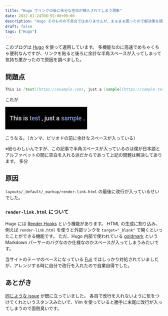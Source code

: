 ```yaml
---
title: "Hugo でリンクの後に余分な空白が挿入されてしまう現象"
date: 2022-01-24T08:55:00+09:00
description: "Hugo そのものの不具合ではありませんが、まぁまぁ困ったので解決策を調べました。"
draft: false
tags: ["Hugo"]
---
```


このブログは [Hugo](https://gohugo.io) を使って運用しています。
多機能なのに高速でめちゃくちゃ便利なんですが、リンクを貼ると後ろに余計な半角スペースが入ってしまって気持ち悪かったので原因を調べました。

## 問題点
```markdown
This is [test](https://example.com), just a [sample](https://sample.test).
```

これが

![余分なスペースの例](./unnecessary-whitespace.webp)

こうなる。（カンマ、ピリオドの前に余計なスペースが入っている）

※紛らわしいんですが、この記事で半角スペースが入っているのは僕が日本語とアルファベットの間に空白を入れる派だからであって上記の問題は解決してあります。
多分

## 原因
`layouts/_default/_markup/render-link.html` の最後に改行が入っているせいでした。

### `render-link.html` について
Hugo には [Render Hooks](https://gohugo.io/getting-started/configuration-markup#markdown-render-hooks) という機能があります。
HTML の生成に割り込み、例えば `render-link.html` を使うと外部リンクを `target="_blank"` で開くといったことができる機能です。
ただ、Hugo 内部で使われている [goldmark](https://github.com/yuin/goldmark) という Markdown パーサーのバグなのか仕様なのかスペースが入ってしまうみたいです。

当サイトのテーマのベースになっている [Fuji](https://github.com/dsrkafuu/hugo-theme-fuji/) ではしっかり対処されていましたが、アレンジする時に自分で改行を入れたので自業自得でした。

## あとがき
[同じような issue](https://github.com/gohugoio/hugo/issues/6832) が既に立っていました。
各自で改行を入れないように気をつけてくれというスタンスみたいで、Vim を使っていると勝手に末尾に改行が入ってしまうので面倒臭いです。
